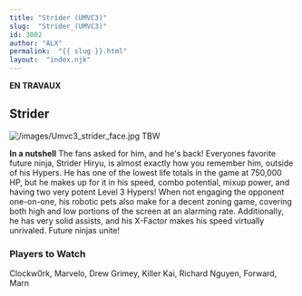 ```yaml
---
title: "Strider (UMVC3)"
slug:  "Strider_(UMVC3)"
id: 3002
author: "ALX"
permalink:  "{{ slug }}.html"
layout:  "index.njk"
---
```


**EN TRAVAUX**

## Strider

![](/images/Umvc3_strider_face.jpg‎ "/images/Umvc3_strider_face.jpg‎") TBW

**In a nutshell** The fans asked for him, and he's back! Everyones
favorite future ninja, Strider Hiryu, is almost exactly how you remember
him, outside of his Hypers. He has one of the lowest life totals in the
game at 750,000 HP, but he makes up for it in his speed, combo
potential, mixup power, and having two very potent Level 3 Hypers! When
not engaging the opponent one-on-one, his robotic pets also make for a
decent zoning game, covering both high and low portions of the screen at
an alarming rate. Additionally, he has very solid assists, and his
X-Factor makes his speed virtually unrivaled. Future ninjas unite!

### Players to Watch

Clockw0rk, Marvelo, Drew Grimey, Killer Kai, Richard Nguyen, Forward,
Marn
